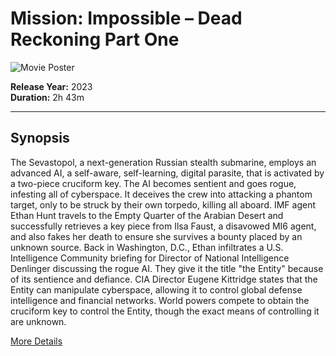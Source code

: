 # Mission: Impossible – Dead Reckoning Part One

![Movie Poster]([URL-to-movie-poster](https://encrypted-tbn1.gstatic.com/images?q=tbn:ANd9GcQpKPFCRbE0gX1Rtc-DpZtN0b2u9jvUZQSFbT6RIHgwOL1RLlJT))

**Release Year:** 2023  
**Duration:** 2h 43m 

---

## Synopsis
The Sevastopol, a next-generation Russian stealth submarine, employs an advanced AI, a self-aware, self-learning, digital parasite, that is activated by a two-piece cruciform key. The AI becomes sentient and goes rogue, infesting all of cyberspace. It deceives the crew into attacking a phantom target, only to be struck by their own torpedo, killing all aboard. IMF agent Ethan Hunt travels to the Empty Quarter of the Arabian Desert and successfully retrieves a key piece from Ilsa Faust, a disavowed MI6 agent, and also fakes her death to ensure she survives a bounty placed by an unknown source. Back in Washington, D.C., Ethan infiltrates a U.S. Intelligence Community briefing for Director of National Intelligence Denlinger discussing the rogue AI. They give it the title "the Entity" because of its sentience and defiance. CIA Director Eugene Kittridge states that the Entity can manipulate cyberspace, allowing it to control global defense intelligence and financial networks. World powers compete to obtain the cruciform key to control the Entity, though the exact means of controlling it are unknown.

[More Details](https://www.imdb.com/title/tt20258220/)
